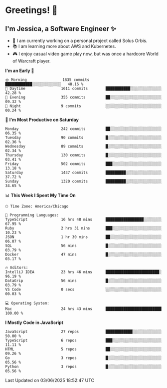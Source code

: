 # Greetings! 🧠

## I'm Jessica, a Software Engineer :sparkles:

- 🌟 I am currently working on a personal project called Solus Orbis.
- 📚 I am learning more about AWS and Kubernetes.
- 🎮 I enjoy casual video game play now, but was once a hardcore World of Warcraft player.

<!--START_SECTION:waka-->
**I'm an Early 🐤** 

```text
🌞 Morning                1835 commits        ████████████░░░░░░░░░░░░░   48.16 % 
🌆 Daytime                1611 commits        ███████████░░░░░░░░░░░░░░   42.28 % 
🌃 Evening                355 commits         ██░░░░░░░░░░░░░░░░░░░░░░░   09.32 % 
🌙 Night                  9 commits           ░░░░░░░░░░░░░░░░░░░░░░░░░   00.24 % 
```
📅 **I'm Most Productive on Saturday** 

```text
Monday                   242 commits         ██░░░░░░░░░░░░░░░░░░░░░░░   06.35 % 
Tuesday                  90 commits          █░░░░░░░░░░░░░░░░░░░░░░░░   02.36 % 
Wednesday                89 commits          █░░░░░░░░░░░░░░░░░░░░░░░░   02.34 % 
Thursday                 130 commits         █░░░░░░░░░░░░░░░░░░░░░░░░   03.41 % 
Friday                   502 commits         ███░░░░░░░░░░░░░░░░░░░░░░   13.18 % 
Saturday                 1437 commits        █████████░░░░░░░░░░░░░░░░   37.72 % 
Sunday                   1320 commits        █████████░░░░░░░░░░░░░░░░   34.65 % 
```


📊 **This Week I Spent My Time On** 

```text
🕑︎ Time Zone: America/Chicago

💬 Programming Languages: 
TypeScript               16 hrs 48 mins      █████████████████░░░░░░░░   67.95 % 
Ruby                     2 hrs 31 mins       ███░░░░░░░░░░░░░░░░░░░░░░   10.23 % 
JSON                     1 hr 30 mins        ██░░░░░░░░░░░░░░░░░░░░░░░   06.07 % 
SQL                      56 mins             █░░░░░░░░░░░░░░░░░░░░░░░░   03.79 % 
Docker                   47 mins             █░░░░░░░░░░░░░░░░░░░░░░░░   03.17 % 

🔥 Editors: 
IntelliJ IDEA            23 hrs 46 mins      ████████████████████████░   96.19 % 
DataGrip                 56 mins             █░░░░░░░░░░░░░░░░░░░░░░░░   03.79 % 
VS Code                  0 secs              ░░░░░░░░░░░░░░░░░░░░░░░░░   00.03 % 

💻 Operating System: 
Mac                      24 hrs 43 mins      █████████████████████████   100.00 % 
```

**I Mostly Code in JavaScript** 

```text
JavaScript               27 repos            ████████████░░░░░░░░░░░░░   50.00 % 
TypeScript               6 repos             ███░░░░░░░░░░░░░░░░░░░░░░   11.11 % 
HTML                     5 repos             ██░░░░░░░░░░░░░░░░░░░░░░░   09.26 % 
Go                       3 repos             █░░░░░░░░░░░░░░░░░░░░░░░░   05.56 % 
Python                   3 repos             █░░░░░░░░░░░░░░░░░░░░░░░░   05.56 % 
```




 Last Updated on 03/06/2025 18:52:47 UTC
<!--END_SECTION:waka-->

<!--
**jessikuh/jessikuh** is a ✨ _special_ ✨ repository because its `README.md` (this file) appears on your GitHub profile.

Here are some ideas to get you started:

- 🔭 I’m currently working on ...
- 🌱 I’m currently learning ...
- 👯 I’m looking to collaborate on ...
- 🤔 I’m looking for help with ...
- 💬 Ask me about ...
- 📫 How to reach me: ...
- 😄 Pronouns: ...
- ⚡ Fun fact: ...
-->
